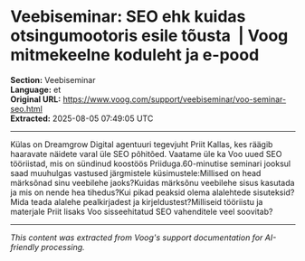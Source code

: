 # Veebiseminar: SEO ehk kuidas otsingumootoris esile tõusta  | Voog mitmekeelne koduleht ja e-pood

**Section:** Veebiseminar  
**Language:** et  
**Original URL:** https://www.voog.com/support/veebiseminar/voo-seminar-seo.html  
**Extracted:** 2025-08-05 07:49:05 UTC

---

Külas on Dreamgrow Digital agentuuri tegevjuht Priit Kallas, kes räägib haaravate näidete varal üle SEO põhitõed. Vaatame üle ka Voo uued SEO tööriistad, mis on sündinud koostöös Priiduga.60-minutise seminari jooksul saad muuhulgas vastused järgmistele küsimustele:Millised on head märksõnad sinu veebilehe jaoks?Kuidas märksõnu veebilehe sisus kasutada ja mis on nende hea tihedus?Kui pikad peaksid olema alalehtede sisuteksid?Mida teada alalehe pealkirjadest ja kirjeldustest?Milliseid tööriistu ja materjale Priit lisaks Voo sisseehitatud SEO vahenditele veel soovitab?

---

*This content was extracted from Voog's support documentation for AI-friendly processing.*
